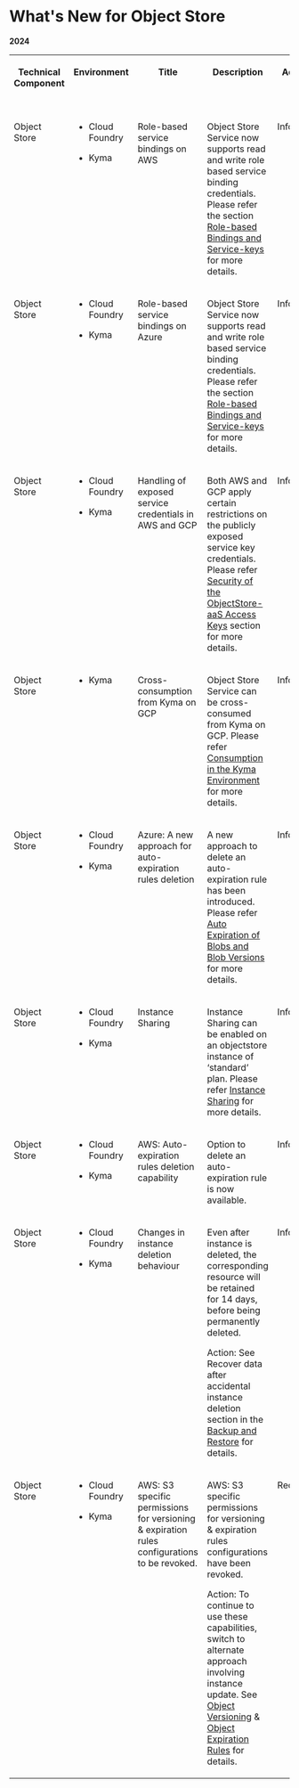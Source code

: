 <!-- loio6882672b5bc24c40b8d987a30e6c59e7 -->

# What's New for Object Store





**2024**


<table>
<tr>
<th valign="top">

Technical Component

</th>
<th valign="top">

Environment

</th>
<th valign="top">

Title

</th>
<th valign="top">

Description

</th>
<th valign="top">

Action

</th>
<th valign="top">

Lifecycle

</th>
<th valign="top">

Type

</th>
<th valign="top">

Line of Business

</th>
<th valign="top">

Modular Business Process

</th>
<th valign="top">

Product

</th>
<th valign="top">

Latest Revision

</th>
<th valign="top">

Available as of

</th>
</tr>
<tr>
<td valign="top">

Object Store

</td>
<td valign="top">

-   Cloud Foundry

-   Kyma



</td>
<td valign="top">

Role-based service bindings on AWS

</td>
<td valign="top">

Object Store Service now supports read and write role based service binding credentials. Please refer the section [Role-based Bindings and Service-keys](role-based-bindings-and-service-keys-d33b31a.md) for more details.

</td>
<td valign="top">

Info only

</td>
<td valign="top">

General Availability

</td>
<td valign="top">

New

</td>
<td valign="top">

Technology

</td>
<td valign="top">

Not applicable

</td>
<td valign="top">

 

</td>
<td valign="top">

2024-07-04

</td>
<td valign="top">

2024-07-04

</td>
</tr>
<tr>
<td valign="top">

Object Store

</td>
<td valign="top">

-   Cloud Foundry

-   Kyma



</td>
<td valign="top">

Role-based service bindings on Azure

</td>
<td valign="top">

Object Store Service now supports read and write role based service binding credentials. Please refer the section [Role-based Bindings and Service-keys](role-based-bindings-and-service-keys-8be157a.md) for more details.

</td>
<td valign="top">

Info only

</td>
<td valign="top">

General Availability

</td>
<td valign="top">

New

</td>
<td valign="top">

Technology

</td>
<td valign="top">

Not applicable

</td>
<td valign="top">

 

</td>
<td valign="top">

2024-07-02

</td>
<td valign="top">

2024-07-02

</td>
</tr>
<tr>
<td valign="top">

Object Store

</td>
<td valign="top">

-   Cloud Foundry

-   Kyma



</td>
<td valign="top">

Handling of exposed service credentials in AWS and GCP

</td>
<td valign="top">

Both AWS and GCP apply certain restrictions on the publicly exposed service key credentials. Please refer [Security of the ObjectStore-aaS Access Keys](security-of-the-objectstore-aas-access-keys-578bb0b.md) section for more details.

</td>
<td valign="top">

Info only

</td>
<td valign="top">

General Availability

</td>
<td valign="top">

New

</td>
<td valign="top">

Technology

</td>
<td valign="top">

Not applicable

</td>
<td valign="top">

 

</td>
<td valign="top">

2024-06-13

</td>
<td valign="top">

2024-06-13

</td>
</tr>
<tr>
<td valign="top">

Object Store

</td>
<td valign="top">

-   Kyma



</td>
<td valign="top">

Cross-consumption from Kyma on GCP

</td>
<td valign="top">

Object Store Service can be cross-consumed from Kyma on GCP. Please refer [Consumption in the Kyma Environment](consumption-in-the-kyma-environment-517baac.md) for more details.

</td>
<td valign="top">

Info only

</td>
<td valign="top">

General Availability

</td>
<td valign="top">

New

</td>
<td valign="top">

Technology

</td>
<td valign="top">

Not applicable

</td>
<td valign="top">

 

</td>
<td valign="top">

2024-04-04

</td>
<td valign="top">

2024-04-04

</td>
</tr>
<tr>
<td valign="top">

Object Store

</td>
<td valign="top">

-   Cloud Foundry

-   Kyma



</td>
<td valign="top">

Azure: A new approach for auto-expiration rules deletion

</td>
<td valign="top">

A new approach to delete an auto-expiration rule has been introduced. Please refer [Auto Expiration of Blobs and Blob Versions](auto-expiration-of-blobs-and-blob-versions-4162969.md) for more details.

</td>
<td valign="top">

Info only

</td>
<td valign="top">

General Availability

</td>
<td valign="top">

New

</td>
<td valign="top">

Technology

</td>
<td valign="top">

Not applicable

</td>
<td valign="top">

 

</td>
<td valign="top">

2024-03-07

</td>
<td valign="top">

2024-03-07

</td>
</tr>
<tr>
<td valign="top">

Object Store

</td>
<td valign="top">

-   Cloud Foundry

-   Kyma



</td>
<td valign="top">

Instance Sharing

</td>
<td valign="top">

Instance Sharing can be enabled on an objectstore instance of ‘standard’ plan. Please refer [Instance Sharing](instance-sharing-9560c86.md) for more details.

</td>
<td valign="top">

Info only

</td>
<td valign="top">

General Availability

</td>
<td valign="top">

New

</td>
<td valign="top">

Technology

</td>
<td valign="top">

Not applicable

</td>
<td valign="top">

 

</td>
<td valign="top">

2024-02-22

</td>
<td valign="top">

2024-02-22

</td>
</tr>
<tr>
<td valign="top">

Object Store

</td>
<td valign="top">

-   Cloud Foundry

-   Kyma



</td>
<td valign="top">

AWS: Auto-expiration rules deletion capability

</td>
<td valign="top">

Option to delete an auto-expiration rule is now available.

</td>
<td valign="top">

Info only

</td>
<td valign="top">

General Availability

</td>
<td valign="top">

New

</td>
<td valign="top">

Technology

</td>
<td valign="top">

Not applicable

</td>
<td valign="top">

 

</td>
<td valign="top">

2024-02-22

</td>
<td valign="top">

2024-02-22

</td>
</tr>
<tr>
<td valign="top">

Object Store

</td>
<td valign="top">

-   Cloud Foundry

-   Kyma



</td>
<td valign="top">

Changes in instance deletion behaviour

</td>
<td valign="top">

Even after instance is deleted, the corresponding resource will be retained for 14 days, before being permanently deleted.

Action: See Recover data after accidental instance deletion section in the [Backup and Restore](backup-and-restore-371e080.md) for details.

</td>
<td valign="top">

Info only

</td>
<td valign="top">

General Availability

</td>
<td valign="top">

New

</td>
<td valign="top">

Technology

</td>
<td valign="top">

Not applicable

</td>
<td valign="top">

 

</td>
<td valign="top">

2024-01-10

</td>
<td valign="top">

2024-01-10

</td>
</tr>
<tr>
<td valign="top">

Object Store

</td>
<td valign="top">

-   Cloud Foundry

-   Kyma



</td>
<td valign="top">

AWS: S3 specific permissions for versioning & expiration rules configurations to be revoked.

</td>
<td valign="top">

AWS: S3 specific permissions for versioning & expiration rules configurations have been revoked.

Action: To continue to use these capabilities, switch to alternate approach involving instance update. See [Object Versioning](object-versioning-787fbe7.md) & [Object Expiration Rules](object-expiration-rules-52e2c18.md) for details.

</td>
<td valign="top">

Required

</td>
<td valign="top">

General Availability

</td>
<td valign="top">

Announcement

</td>
<td valign="top">

Technology

</td>
<td valign="top">

Not applicable

</td>
<td valign="top">

 

</td>
<td valign="top">

2024-01-09

</td>
<td valign="top">

2024-01-09

</td>
</tr>
</table>


